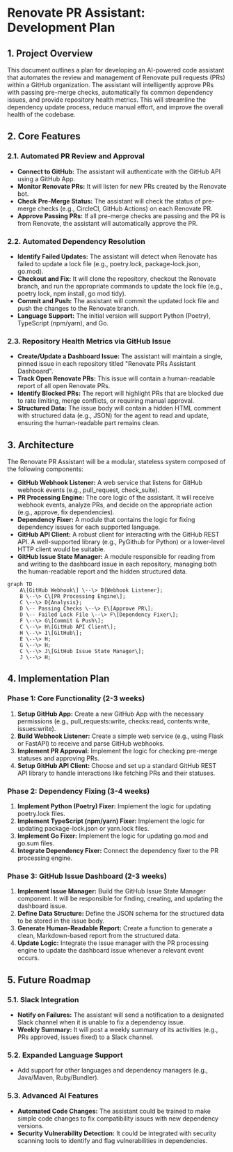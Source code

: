 # **Renovate PR Assistant: Development Plan**

## **1\. Project Overview**

This document outlines a plan for developing an AI-powered code assistant that automates the review and management of Renovate pull requests (PRs) within a GitHub organization. The assistant will intelligently approve PRs with passing pre-merge checks, automatically fix common dependency issues, and provide repository health metrics. This will streamline the dependency update process, reduce manual effort, and improve the overall health of the codebase.

## **2\. Core Features**

### **2.1. Automated PR Review and Approval**

* **Connect to GitHub:** The assistant will authenticate with the GitHub API using a GitHub App.
* **Monitor Renovate PRs:** It will listen for new PRs created by the Renovate bot.
* **Check Pre-Merge Status:** The assistant will check the status of pre-merge checks (e.g., CircleCI, GitHub Actions) on each Renovate PR.
* **Approve Passing PRs:** If all pre-merge checks are passing and the PR is from Renovate, the assistant will automatically approve the PR.

### **2.2. Automated Dependency Resolution**

* **Identify Failed Updates:** The assistant will detect when Renovate has failed to update a lock file (e.g., poetry.lock, package-lock.json, go.mod).
* **Checkout and Fix:** It will clone the repository, checkout the Renovate branch, and run the appropriate commands to update the lock file (e.g., poetry lock, npm install, go mod tidy).
* **Commit and Push:** The assistant will commit the updated lock file and push the changes to the Renovate branch.
* **Language Support:** The initial version will support Python (Poetry), TypeScript (npm/yarn), and Go.

### **2.3. Repository Health Metrics via GitHub Issue**

* **Create/Update a Dashboard Issue:** The assistant will maintain a single, pinned issue in each repository titled "Renovate PRs Assistant Dashboard".
* **Track Open Renovate PRs:** This issue will contain a human-readable report of all open Renovate PRs.
* **Identify Blocked PRs:** The report will highlight PRs that are blocked due to rate limiting, merge conflicts, or requiring manual approval.
* **Structured Data:** The issue body will contain a hidden HTML comment with structured data (e.g., JSON) for the agent to read and update, ensuring the human-readable part remains clean.

## **3\. Architecture**

The Renovate PR Assistant will be a modular, stateless system composed of the following components:

* **GitHub Webhook Listener:** A web service that listens for GitHub webhook events (e.g., pull\_request, check\_suite).
* **PR Processing Engine:** The core logic of the assistant. It will receive webhook events, analyze PRs, and decide on the appropriate action (e.g., approve, fix dependencies).
* **Dependency Fixer:** A module that contains the logic for fixing dependency issues for each supported language.
* **GitHub API Client:** A robust client for interacting with the GitHub REST API. A well-supported library (e.g., PyGithub for Python) or a lower-level HTTP client would be suitable.
* **GitHub Issue State Manager:** A module responsible for reading from and writing to the dashboard issue in each repository, managing both the human-readable report and the hidden structured data.

```mermaid
graph TD
    A\[GitHub Webhook\] \--\> B{Webhook Listener};
    B \--\> C\[PR Processing Engine\];
    C \--\> D{Analysis};
    D \-- Passing Checks \--\> E\[Approve PR\];
    D \-- Failed Lock File \--\> F\[Dependency Fixer\];
    F \--\> G\[Commit & Push\];
    C \--\> H\[GitHub API Client\];
    H \--\> I\[GitHub\];
    E \--\> H;
    G \--\> H;
    C \--\> J\[GitHub Issue State Manager\];
    J \--\> H;
```

## **4\. Implementation Plan**

### **Phase 1: Core Functionality (2-3 weeks)**

1. **Setup GitHub App:** Create a new GitHub App with the necessary permissions (e.g., pull\_requests:write, checks:read, contents:write, issues:write).
2. **Build Webhook Listener:** Create a simple web service (e.g., using Flask or FastAPI) to receive and parse GitHub webhooks.
3. **Implement PR Approval:** Implement the logic for checking pre-merge statuses and approving PRs.
4. **Setup GitHub API Client:** Choose and set up a standard GitHub REST API library to handle interactions like fetching PRs and their statuses.

### **Phase 2: Dependency Fixing (3-4 weeks)**

1. **Implement Python (Poetry) Fixer:** Implement the logic for updating poetry.lock files.
2. **Implement TypeScript (npm/yarn) Fixer:** Implement the logic for updating package-lock.json or yarn.lock files.
3. **Implement Go Fixer:** Implement the logic for updating go.mod and go.sum files.
4. **Integrate Dependency Fixer:** Connect the dependency fixer to the PR processing engine.

### **Phase 3: GitHub Issue Dashboard (2-3 weeks)**

1. **Implement Issue Manager:** Build the GitHub Issue State Manager component. It will be responsible for finding, creating, and updating the dashboard issue.
2. **Define Data Structure:** Define the JSON schema for the structured data to be stored in the issue body.
3. **Generate Human-Readable Report:** Create a function to generate a clean, Markdown-based report from the structured data.
4. **Update Logic:** Integrate the issue manager with the PR processing engine to update the dashboard issue whenever a relevant event occurs.

## **5\. Future Roadmap**

### **5.1. Slack Integration**

* **Notify on Failures:** The assistant will send a notification to a designated Slack channel when it is unable to fix a dependency issue.
* **Weekly Summary:** It will post a weekly summary of its activities (e.g., PRs approved, issues fixed) to a Slack channel.

### **5.2. Expanded Language Support**

* Add support for other languages and dependency managers (e.g., Java/Maven, Ruby/Bundler).

### **5.3. Advanced AI Features**

* **Automated Code Changes:** The assistant could be trained to make simple code changes to fix compatibility issues with new dependency versions.
* **Security Vulnerability Detection:** It could be integrated with security scanning tools to identify and flag vulnerabilities in dependencies.
